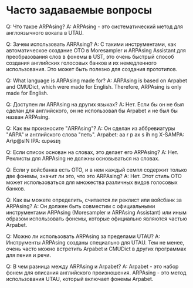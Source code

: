 # Часто задаваемые вопросы

Q: Что такое ARPAsing?
A: ARPAsing - это систематический метод для англоязычного вокала в UTAU.

Q: Зачем использовать ARPAsing?
A: С такими инструментами, как автоматическое создание OTO в Moresampler и ARPAsing Assistant для преобразования слов в фонемы в UST, это очень быстрый способ создания английских голосовых банков и их немедленного использования. Это может быть полезно для создания прототипов.

Q: What language is ARPAsing made for?
A: ARPAsing is based on Arpabet and CMUDict, which were made for English. Therefore, ARPAsing is only made for English.

Q: Доступен ли ARPAsing на других языках?
A: Нет. Если бы он не был сделан для английского, он не использовал бы Arpabet и не был бы назван ARPAsing.

Q: Как вы произносите "ARPAsing"?
A: Он сделан из аббревиатуры "ARPA" и английского слова "петь".
Arpabet: aa r p ax s ih ng
X-SAMPA: Ar\p@sIN
IPA: ɑɹpəsɪŋ

Q: Если список основан на словах, это делает его ARPAsing?
A: Нет. Реклисты для ARPAsing не должны основываться на словах.

Q: Если у войсбанка есть ОТО, и в нем каждый семпл содержит только две фонемы, значит ли это, что это ARPAsing?
A: Нет. Этот стиль ОТО может использоваться для множества различных видов голосовых банков.

Q: Как вы можете определить, считается ли реклист или войсбанк за ARPAsing?
A: Он должен быть совместим с официальными инструментами ARPAsing (Moresampler и ARPAsing Assistant) или иным образом использовать фонемы, которые официально являются частью Arpabet.

Q: Можно ли использовать ARPAsing за пределами UTAU?
A: Инструменты ARPAsing созданы специально для UTAU. Тем не менее, очень часто можно встретить Arpabet и CMUDict в других программах для пения и речи.

Q: В чем разница между ARPAsing и Arpabet?
A: Arpabet - это набор фонем для описания английского произношения. ARPAsing - это метод использования UTAU, который включает фонемы Arpabet.
